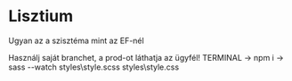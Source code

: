 # Lisztium

Ugyan az a szisztéma mint az EF-nél

Használj saját branchet, a prod-ot láthatja az ügyfél!
TERMINAL -> npm i -> sass --watch styles\style.scss styles\style.css
